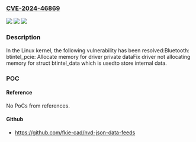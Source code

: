 ### [CVE-2024-46869](https://cve.mitre.org/cgi-bin/cvename.cgi?name=CVE-2024-46869)
![](https://img.shields.io/static/v1?label=Product&message=Linux&color=blue)
![](https://img.shields.io/static/v1?label=Version&message=6e65a09f9275%3C%20fa9e1c1b1f38%20&color=brighgreen)
![](https://img.shields.io/static/v1?label=Vulnerability&message=n%2Fa&color=brighgreen)

### Description

In the Linux kernel, the following vulnerability has been resolved:Bluetooth: btintel_pcie: Allocate memory for driver private dataFix driver not allocating memory for struct btintel_data which is usedto store internal data.

### POC

#### Reference
No PoCs from references.

#### Github
- https://github.com/fkie-cad/nvd-json-data-feeds

